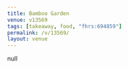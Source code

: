 ```yaml
---
title: Bamboo Garden
venue: v13569
tags: [takeaway, food, "fhrs:694859"]
permalink: /v/13569/
layout: venue
---
```

null